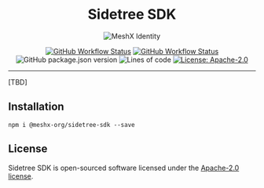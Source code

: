 <!--
parent:
  order: false
-->

<div align="center">
  <h1>Sidetree SDK</h1>
</div>

<!-- Header -->
<p align="center"><img src="docs/github-cover.png" alt="MeshX Identity"></p>

<!-- Badges -->

<div align="center">

[![GitHub Workflow Status](https://img.shields.io/github/workflow/status/meshx-org/sidetree-sdk/CI?label=CI)](https://github.com/meshx-org/sidetree-sdk/actions/workflows/ci.yml)
[![GitHub Workflow Status](https://img.shields.io/github/workflow/status/meshx-org/sidetree-sdk/Publish%20Package?label=Publish)](https://github.com/meshx-org/sidetree-sdk/actions/workflows/publish.yml)
![GitHub package.json version](https://img.shields.io/github/package-json/v/meshx-org/sidetree-sdk?color=g)
![Lines of code](https://img.shields.io/tokei/lines/github/meshx-org/sidetree-sdk)
[![License: Apache-2.0](https://img.shields.io/github/license/meshx-org/sidetree-sdk)](https://opensource.org/licenses/Apache-2.0)

</div>

---

[TBD]

## Installation

```
npm i @meshx-org/sidetree-sdk --save
```

## License

Sidetree SDK is open-sourced software licensed under the [Apache-2.0 license](LICENSE).

